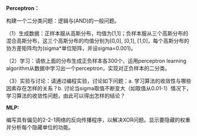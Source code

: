 **Perceptron：**

构建一个二分类问题：逻辑与(AND)的一般问题。

（1）生成数据：正样本服从高斯分布，均值为[1,1]；负样本服从三个高斯分布的混合高斯分布，这三个高斯分布的均值分别为[0,0], [0,1], [1,0]，每个高斯分布的协方差矩阵均为(sigma*单位矩阵，并设sigma=0.001)。

（2）学习：请依上面的分布生成正负样本各300个，运用perceptron learning algorithm从数据中学习出一个perceptron，实现对正负样本的二分类。

（3）实验与讨论：请通过编程实验，讨论如下问题：a. 学习算法的收敛性与哪些因素存在怎样的关系？b. 讨论当sigma取值不断变大（如取值从0.01-1）情况下，学习算法的收敛性问题，由此可以得出怎样的结论？

**MLP:**

编写具有偏见的2-2-1网络的反向传播程序，以解决XOR问题。显示要隐藏的权重并分析每个隐藏单位的功能。
